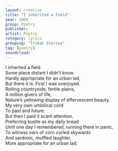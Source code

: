 ```yaml
---
layout: creative
title: "I inherited a field"
year: 2008
group: Poetry
publisher: 
artist: Poetry
category: lyrics
grouping: "Tribal Stories"
tag: [poetry]
soundcloud: 
---
```

I inherited a field  
Some place distant I didn’t know.  
Hardly appropriate for an urban lad,  
But there it is. First I was overjoyed.  
Rolling countryside, fertile plains,     
A million givers of life,   
Nature’s yellowing display of effervescent beauty.  
My very own umbilical cord  
To past and future.  
But then I paid it scant attention,  
Preferring bustle as my daily bread  
Until one day I remembered, running there in panic,  
To witness ears of corn curled skywards  
And sardonic, muffled laughter,  
More appropriate for an urban lad.  